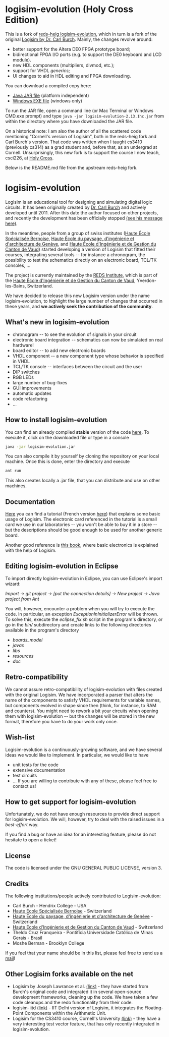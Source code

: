 logisim-evolution (Holy Cross Edition)
======================================

This is a fork of
[reds-heig logisim-evolution](https://github.com/reds-heig/logisim-evolution), which in
turn is a fork of the original
[Logisim by Dr. Carl Burch](http://www.cburch.com/logisim/). Mainly, the changes
revolve around:
* better support for the Altera DE0 FPGA prototype board;
* bidirectional FPGA I/O ports (e.g. to support the DE0 keyboard and LCD module).
* new HDL components (multipliers, divmod, etc.);
* support for VHDL _generics_;
* UI changes to aid in HDL editing and FPGA downloading.

You can download a compiled copy here:

* [Java JAR file](mathcs.holycross.edu/~kwalsh/logisim-evolution-2.13.14hc.jar) (platform independent)
* [Windows EXE file](mathcs.holycross.edu/~kwalsh/logisim-evolution-2.13.14hc.exe) (windows only)

To run the JAR file, open a command line (or Mac Terminal or Windows CMD.exe
prompt) and type `java -jar logisim-evolution-2.13.1hc.jar` from within the
directory where you have downloaded the JAR file.

On a historical note: I am also the author of all the scattered code mentioning
"Cornell's version of Logisim", both in the reds-heig fork and Carl Burch's
version. That code was written when I taught cs3410 (previously cs314) as a grad
student and, before that, as an undergrad at Cornell. Unsurprisingly, this new
fork is to support the course I now teach, csci226, at
[Holy Cross](http://mathcs.holycross.edu/~csci226/).

Below is the README.md file from the upstream reds-heig fork.

logisim-evolution
=================

Logisim is an educational tool for designing and simulating digital logic circuits.
It has been originally created by [Dr. Carl Burch](http://www.cburch.com/logisim/) and actively developed until 2011.
After this date the author focused on other projects, and recently the development has been officially stopped  [(see his message here)](http://www.cburch.com/logisim/retire-note.html).

In the meantime, people from a group of swiss institutes ([Haute École Spécialisée Bernoise](http://www.bfh.ch), [Haute École du paysage, d'ingénierie et d'architecture de Genève](http://hepia.hesge.ch), and [Haute École d'Ingénierie et de Gestion du Canton de Vaud](http://www.heig-vd.ch)) started developing a version of Logisim that fitted their courses, integrating several tools -- for instance a chronogram, the possibility to test the schematics directly on an electronic board, TCL/TK consoles, ...

The project is currently maintained by the [REDS Institute](http://reds.heig-vd.ch), which is part of the [Haute École d'Ingénierie et de Gestion du Canton de Vaud](http://www.heig-vd.ch), Yverdon-les-Bains, Switzerland.

We have decided to release this new Logisim version under the name logisim-evolution, to highlight the large number of changes that occurred in these years, and **we actively seek the contribution of the community**.

## What's new in logisim-evolution
* chronogram -- to see the evolution of signals in your circuit
* electronic board integration -- schematics can now be simulated on real hardware!
* board editor -- to add new electronic boards
* VHDL component -- a new component type whose behavior is specified in VHDL
* TCL/TK console -- interfaces between the circuit and the user
* DIP switches
* RGB LEDs
* large number of bug-fixes
* GUI improvements
* automatic updates
* code refactoring
* ...

## How to install logisim-evolution
You can find an already compiled **stable** version of the code [here](http://reds-data.heig-vd.ch/logisim-evolution/logisim-evolution.jar).
To execute it, click on the downloaded file or type in a console
```bash
java -jar logisim-evolution.jar
```

You can also compile it by yourself by cloning the repository on your local machine. Once this is done, enter the directory and execute
```bash
ant run
```
This also creates locally a .jar file, that you can distribute and use on other machines.

## Documentation
[Here](http://reds-data.heig-vd.ch/logisim-evolution/IntroToLogisimEnglish.pdf)  you can find a tutorial (French version [here](http://reds-data.heig-vd.ch/logisim-evolution/tutoLogisim.pdf)) that explains some basic usage of Logisim. The electronic card referenced in the tutorial is a small card we use in our laboratories -- you won't be able to buy it in a store -- but the descriptions should be good enough to be used for another generic board.

Another good reference is [this book](http://www.lulu.com/shop/george-self/exploring-digital-logic-with-logisim-ebook/ebook/product-21118223.html), where basic electronics is explained with the help of Logisim.

## Editing logisim-evolution in Eclipse
To import directly logisim-evolution in Eclipse, you can use Eclipse's import wizard:

*Import -> git project -> [put the connection details] -> New project -> Java project from Ant*

You will, however, encounter a problem when you will try to execute the code. In particular, an exception *ExceptionInInitializerError* will be thrown. To solve this, execute the *eclipse_fix.sh* script in the program's directory, or go in the *bin/* subdirectory and create links to the following directories available in the program's directory
* *boards_model*
* *javax*
* *libs*
* *resources*
* *doc*

## Retro-compatibility
We cannot assure retro-compatibility of logisim-evolution with files created with the original Logisim.
We have incorporated a parser that alters the name of the components to satisfy VHDL requirements for variable names,
but components evolved in shape since then (think, for instance, to RAM and counters).
You might need to rework a bit your circuits when opening them with logisim-evolution -- but the changes will be stored
in the new format, therefore you have to do your work only once.

## Wish-list
Logisim-evolution is a continuously-growing software, and we have several ideas we would like to implement. In particular, we would like to have
* unit tests for the code
* extensive documentation
* test circuits
* ...
If you are willing to contribute with any of these, please feel free to contact us!

## How to get support for logisim-evolution
Unfortunately, we do not have enough resources to provide direct support for logisim-evolution.
We will, however, try to deal with the raised issues in a *best-effort* way.

If you find a bug or have an idea for an interesting feature, please do not hesitate to open a ticket!

## License
The code is licensed under the GNU GENERAL PUBLIC LICENSE, version 3.

## Credits
The following institutions/people actively contributed to Logisim-evolution:
* Carl Burch - Hendrix College - USA
* [Haute École Spécialisée Bernoise](http://www.bfh.ch) - Switzerland
* [Haute École du paysage, d'ingénierie et d'architecture de Genève](http://hepia.hesge.ch) - Switzerland
* [Haute École d'Ingénierie et de Gestion du Canton de Vaud](http://www.heig-vd.ch) - Switzerland
* Theldo Cruz Franqueira - Pontifícia Universidade Católica de Minas Gerais - Brasil
* Moshe Berman - Brooklyn College

If you feel that your name should be in this list, please feel free to send us a [mail](mailto:roberto.rigamonti@heig-vd.ch)!

## Other Logisim forks available on the net
* Logisim by Joseph Lawrance et al. [(link)](https://github.com/lawrancej/logisim) - they have started from Burch's original code and integrated it in several open-source development frameworks, cleaning up the code. We have taken a few code cleanups and the redo functionality from their code.
* logisim-iitd [(link)](https://code.google.com/p/logisim-iitd) - IIT Delhi version of Logisim, it integrates the Floating-Point Components within the Arithmetic Unit.
* Logisim for the CS3410 course, Cornell's University [(link)](http://www.cs.cornell.edu/courses/cs3410/2015sp/) - they have a very interesting test vector feature, that has only recently integrated in logisim-evolution.
